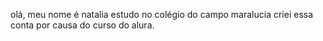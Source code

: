 olá, meu nome é natalia 
estudo no colégio do campo maralucia
criei essa conta por causa do curso do alura.

